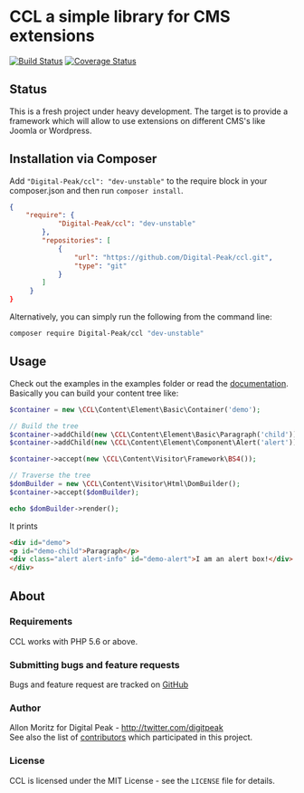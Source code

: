 # CCL a simple library for CMS extensions

[![Build Status](https://travis-ci.org/Digital-Peak/ccl.svg?branch=unstable)](https://travis-ci.org/Digital-Peak/ccl)
[![Coverage Status](https://coveralls.io/repos/github/Digital-Peak/ccl/badge.svg?branch=unstable)](https://coveralls.io/github/Digital-Peak/ccl?branch=unstable)

## Status
This is a fresh project under heavy development. The target is to provide a framework which will allow to use extensions on different CMS's like Joomla or Wordpress.

## Installation via Composer
Add `"Digital-Peak/ccl": "dev-unstable"` to the require block in your composer.json and then run `composer install`.

```json
{
	"require": {
            "Digital-Peak/ccl": "dev-unstable"
        },
        "repositories": [
            {
                "url": "https://github.com/Digital-Peak/ccl.git",
                "type": "git"
            }
        ]
     }
}
```

Alternatively, you can simply run the following from the command line:

```sh
composer require Digital-Peak/ccl "dev-unstable"
```

## Usage
Check out the examples in the examples folder or read the [documentation](docs). Basically you can build your content tree like:

```php
$container = new \CCL\Content\Element\Basic\Container('demo');

// Build the tree
$container->addChild(new \CCL\Content\Element\Basic\Paragraph('child'))->setContent('Paragraph');
$container->addChild(new \CCL\Content\Element\Component\Alert('alert'))->setContent('I am an alert box!');

$container->accept(new \CCL\Content\Visitor\Framework\BS4());

// Traverse the tree
$domBuilder = new \CCL\Content\Visitor\Html\DomBuilder();
$container->accept($domBuilder);

echo $domBuilder->render();
```

It prints 
```html
<div id="demo">
<p id="demo-child">Paragraph</p>
<div class="alert alert-info" id="demo-alert">I am an alert box!</div>
</div>
```

## About

### Requirements
CCL works with PHP 5.6 or above.

### Submitting bugs and feature requests
Bugs and feature request are tracked on [GitHub](https://github.com/Digital-Peak/ccl/issues)

### Author
Allon Moritz for Digital Peak - <http://twitter.com/digitpeak><br />
See also the list of [contributors](https://github.com/Digital-Peak/ccl/contributors) which participated in this project.

### License
CCL is licensed under the MIT License - see the `LICENSE` file for details.